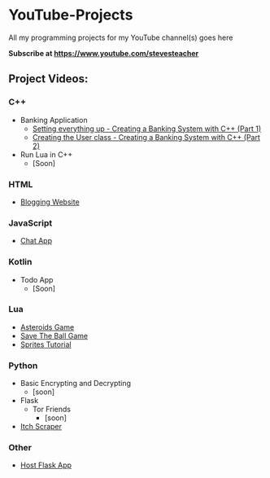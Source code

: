 # YouTube-Projects

All my programming projects for my YouTube channel(s) goes here

**Subscribe at https://www.youtube.com/stevesteacher**

## Project Videos:

### C++

- Banking Application
  - [Setting everything up - Creating a Banking System with C++ (Part 1)](https://youtu.be/xzqlI4OJ0Vg)
  - [Creating the User class - Creating a Banking System with C++ (Part 2)](https://youtu.be/33nz5L5IEW0)
- Run Lua in C++
  - [Soon]

### HTML

- [Blogging Website](https://youtu.be/gBjErvKBeUs)

### JavaScript

- [Chat App](https://youtu.be/1D0UKDXIRDQ)

### Kotlin

- Todo App
  - [Soon]

### Lua

- [Asteroids Game](https://youtu.be/z5YR_6D1UlM)
- [Save The Ball Game](https://youtu.be/mbJlh-7zuqg)
- [Sprites Tutorial](https://youtu.be/bQAAYpGwuIk)

### Python

- Basic Encrypting and Decrypting
  - [soon]
- Flask
  - Tor Friends
    - [soon]
- [Itch Scraper](https://youtu.be/sXNdbLoqGwY)

### Other

- [Host Flask App](https://youtu.be/wK7hPe4mN2A)
